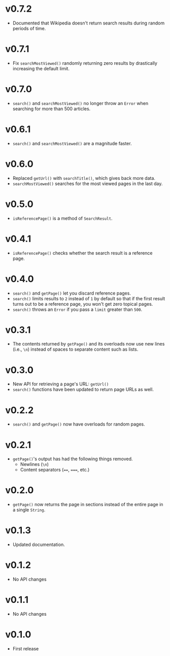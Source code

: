 # v0.7.2

- Documented that Wikipedia doesn't return search results during random periods of time.

# v0.7.1

- Fix `searchMostViewed()` randomly returning zero results by drastically increasing the default limit.

# v0.7.0

- `search()` and `searchMostViewed()` no longer throw an `Error` when searching for more than 500 articles.

# v0.6.1

- `search()` and `searchMostViewed()` are a magnitude faster.

# v0.6.0

- Replaced `getUrl()` with `searchTitle()`, which gives back more data.
- `searchMostViewed()` searches for the most viewed pages in the last day.

# v0.5.0

- `isReferencePage()` is a method of `SearchResult`.

# v0.4.1

- `isReferencePage()` checks whether the search result is a reference page.

# v0.4.0

- `search()` and `getPage()` let you discard reference pages.
- `search()` limits results to `2` instead of `1` by default so that if the first result turns out to be a reference page, you won't get zero topical pages.
- `search()` throws an `Error` if you pass a `limit` greater than `500`.

# v0.3.1

- The contents returned by `getPage()` and its overloads now use new lines (i.e., `\n`) instead of spaces to separate content such as lists.

# v0.3.0

- New API for retrieving a page's URL: `getUrl()`
- `search()` functions have been updated to return page URLs as well.

# v0.2.2

- `search()` and `getPage()` now have overloads for random pages.

# v0.2.1

- `getPage()`'s output has had the following things removed.
    - Newlines (`\n`)
    - Content separators (`==`, `===`, etc.)

# v0.2.0

- `getPage()` now returns the page in sections instead of the entire page in a single `String`.

# v0.1.3

- Updated documentation.

# v0.1.2

- No API changes

# v0.1.1

- No API changes

# v0.1.0

- First release